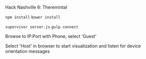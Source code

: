 Hack Nashville 6: Theremintal

`npm install`
`bower install`

`supervisor server.js`
`gulp connect`

Browse to IP:Port with Phone, select 'Guest'

Select 'Host' in browser to start visualization and listen for device orientation messages